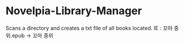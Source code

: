 # Novelpia-Library-Manager
Scans a directory and creates a txt file of all books located. IE : 꼬마 중위.epub -> 꼬마 중위 

